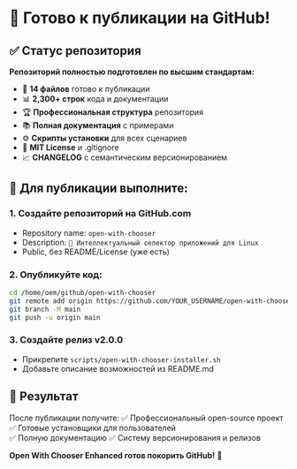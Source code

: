 # 🚀 Готово к публикации на GitHub!

## ✅ Статус репозитория

**Репозиторий полностью подготовлен по высшим стандартам:**

- 📁 **14 файлов** готово к публикации
- 📊 **2,300+ строк** кода и документации
- 🏆 **Профессиональная структура** репозитория
- 📚 **Полная документация** с примерами
- ⚙️ **Скрипты установки** для всех сценариев
- 🔧 **MIT License** и .gitignore
- 📈 **CHANGELOG** с семантическим версионированием

## 🔧 Для публикации выполните:

### 1. Создайте репозиторий на GitHub.com
- Repository name: `open-with-chooser`  
- Description: `🎯 Интеллектуальный селектор приложений для Linux`
- Public, без README/License (уже есть)

### 2. Опубликуйте код:
```bash
cd /home/oem/github/open-with-chooser
git remote add origin https://github.com/YOUR_USERNAME/open-with-chooser.git
git branch -M main  
git push -u origin main
```

### 3. Создайте релиз v2.0.0
- Прикрепите `scripts/open-with-chooser-installer.sh`
- Добавьте описание возможностей из README.md

## 🎯 Результат

После публикации получите:
✅ Профессиональный open-source проект
✅ Готовые установщики для пользователей  
✅ Полную документацию
✅ Систему версионирования и релизов

**Open With Chooser Enhanced готов покорить GitHub!** 🚀
